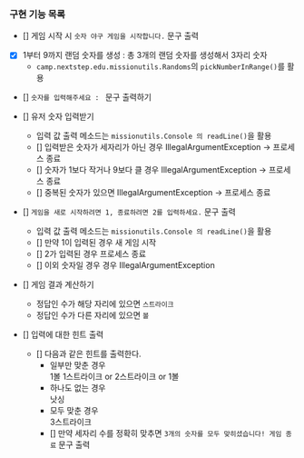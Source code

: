 ### 구현 기능 목록
- [] 게임 시작 시 `숫자 야구 게임을 시작합니다.` 문구 출력

- [x] 1부터 9까지 랜덤 숫자를 생성 : 총 3개의 랜덤 숫자를 생성해서 3자리 숫자
    - `camp.nextstep.edu.missionutils.Randoms`의 `pickNumberInRange()`를 활용
- [] `숫자를 입력해주세요 : ` 문구 출력하기
- [] 유저 숫자 입력받기
    - 입력 값 출력 메소드는 `missionutils.Console 의 readLine()`을 활용
    - [] 입력받은 숫자가 세자리가 아닌 경우 IllegalArgumentException -> 프로세스 종료
    - [] 숫자가 1보다 작거나 9보다 클 경우 IllegalArgumentException -> 프로세스 종료
    - [] 중복된 숫자가 있으면 IllegalArgumentException -> 프로세스 종료
- [] `게임을 새로 시작하려면 1, 종료하려면 2를 입력하세요.` 문구 출력
    - 입력 값 출력 메소드는 `missionutils.Console 의 readLine()`을 활용
    - [] 만약 1이 입력된 경우 새 게임 시작
    - [] 2가 입력된 경우 프로세스 종료
    - [] 이외 숫자일 경우 경우 IllegalArgumentException

- [] 게임 결과 계산하기
    - 정답인 수가 해당 자리에 있으면 `스트라이크`
    - 정답인 수가 다른 자리에 있으면 `볼`

- [] 입력에 대한 힌트 출력
    - [] 다음과 같은 힌트를 출력한다.
        - 일부만 맞춘 경우 <br>
          1볼 1스트라이크 or 2스트라이크 or 1볼
        - 하나도 없는 경우 <br>
          낫싱
        - 모두 맞춘 경우 <br>
          3스트라이크 <br>
        - [] 만약 세자리 수를 정확히 맞추면  `3개의 숫자를 모두 맞히셨습니다! 게임 종료` 문구 출력

